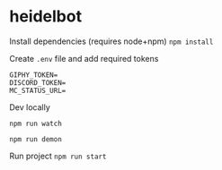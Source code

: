# heidelbot

Install dependencies (requires node+npm) `npm install`

Create `.env` file and add required tokens

```
GIPHY_TOKEN=
DISCORD_TOKEN=
MC_STATUS_URL=
```

Dev locally

```
npm run watch
```

```
npm run demon
```

Run project `npm run start`
